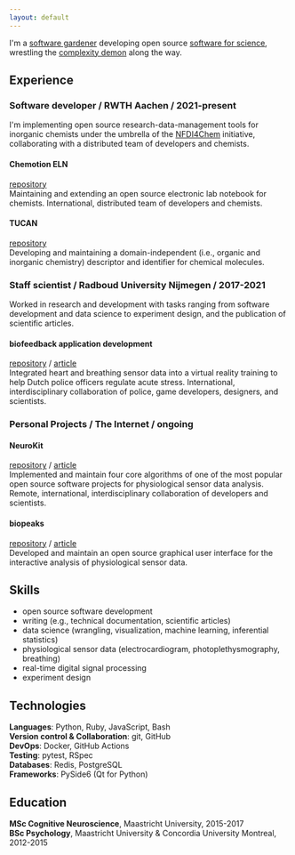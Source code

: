 ```yaml
---
layout: default
---
```


I'm a [software gardener](https://blog.codinghorror.com/tending-your-software-garden/)
 developing open source [software for science](https://www.nature.com/articles/d41586-022-01516-2),
wrestling the [complexity demon](https://grugbrain.dev) along the way.


## Experience

### Software developer / RWTH Aachen / 2021-present
I'm implementing open source research-data-management tools for inorganic chemists under the umbrella of the [NFDI4Chem](https://www.nfdi4chem.de) initiative, collaborating with a distributed team of developers and chemists.

#### Chemotion ELN
[repository](https://github.com/ComPlat/chemotion_ELN)  
Maintaining and extending an open source electronic lab notebook for chemists.
International, distributed team of developers and chemists.

#### TUCAN
[repository](https://github.com/TUCAN-nest/TUCAN)  
Developing and maintaining a domain-independent (i.e., organic and inorganic chemistry) descriptor and identifier for chemical molecules.

### Staff scientist / Radboud University Nijmegen / 2017-2021
Worked in research and development with tasks ranging from software development and data science to experiment design, and the publication of scientific articles.

#### biofeedback application development
[repository](https://github.com/JanCBrammer/OpenHRV) / [article](https://doi.org/10.3389/fpsyg.2021.586553)  
Integrated heart and breathing sensor data into a virtual reality training to help Dutch police officers regulate acute stress.
International, interdisciplinary collaboration of police, game developers, designers, and scientists.

### Personal Projects / The Internet / ongoing

#### NeuroKit
[repository](https://github.com/neuropsychology/NeuroKit) / [article](https://jancbrammer.github.io/neurokit_article.pdf)  
Implemented and maintain four core algorithms of one of the most popular open source software projects for physiological sensor data analysis.
Remote, international, interdisciplinary collaboration of developers and scientists.

#### biopeaks
[repository](https://github.com/JanCBrammer/biopeaks) / [article](https://jancbrammer.github.io/biopeaks_article.pdf)  
Developed and maintain an open source graphical user interface for the interactive analysis of physiological sensor data.


## Skills

* open source software development
* writing (e.g., technical documentation, scientific articles)
* data science (wrangling, visualization, machine learning, inferential statistics)
* physiological sensor data (electrocardiogram, photoplethysmography, breathing)
* real-time digital signal processing
* experiment design


## Technologies

**Languages**: Python, Ruby, JavaScript, Bash  
**Version control & Collaboration**: git, GitHub  
**DevOps**: Docker, GitHub Actions  
**Testing**: pytest, RSpec  
**Databases**: Redis, PostgreSQL  
**Frameworks**: PySide6 (Qt for Python)


## Education

**MSc Cognitive Neuroscience**, Maastricht University, 2015-2017  
**BSc Psychology**, Maastricht University & Concordia University Montreal, 2012-2015
